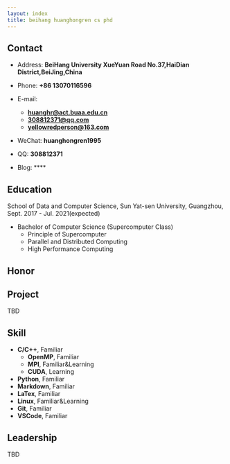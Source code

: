 ```yaml
---
layout: index
title: beihang huanghongren cs phd
---
```

## Contact

- Address: **BeiHang University
XueYuan Road No.37,HaiDian District,BeiJing,China**
- Phone: **+86 13070116596**
- E-mail:
  - **huanghr@act.buaa.edu.cn**
  - **308812371@qq.com**
  - **yellowredperson@163.com**

- WeChat: **huanghongren1995**
- QQ: **308812371**
- Blog: ****

## Education

School of Data and Computer Science, Sun Yat-sen University, Guangzhou, Sept. 2017 - Jul. 2021(expected)

- Bachelor of Computer Science (Supercomputer Class)
  - Principle of Supercomputer
  - Parallel and Distributed Computing
  - High Performance Computing

## Honor



## Project

TBD

## Skill

- **C/C++**, Familiar
  - **OpenMP**, Familiar
  - **MPI**, Familiar&Learning
  - **CUDA**, Learning
- **Python**, Familiar
- **Markdown**, Familiar
- **LaTex**, Familiar
- **Linux**, Familiar&Learning
- **Git**, Familiar
- **VSCode**, Familiar

## Leadership

TBD

